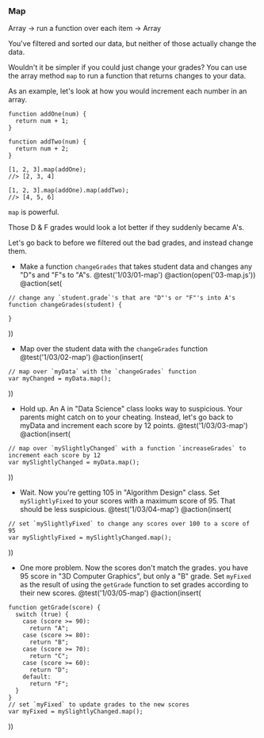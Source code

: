 ### Map
Array -> run a function over each item -> Array

You've filtered and sorted our data, but neither of those actually change the data.

Wouldn't it be simpler if you could just change your grades? You can use the array method `map` to run a function that returns changes to your data.

As an example, let's look at how you would increment each number in an array.

```
function addOne(num) {
  return num + 1;
}

function addTwo(num) {
  return num + 2;
}

[1, 2, 3].map(addOne);
//> [2, 3, 4]

[1, 2, 3].map(addOne).map(addTwo);
//> [4, 5, 6]
```

`map` is powerful.

Those D & F grades would look a lot better if they suddenly became A's.

Let's go back to before we filtered out the bad grades, and instead change them.

+ Make a function `changeGrades` that takes student data and changes any "D"s and "F"s to "A"s.
@test('1/03/01-map')
@action(open('03-map.js'))
@action(set(
```
// change any `student.grade`'s that are "D"'s or "F"'s into A's
function changeGrades(student) {

}
```
))


+ Map over the student data with the `changeGrades` function
@test('1/03/02-map')
@action(insert(
```
// map over `myData` with the `changeGrades` function
var myChanged = myData.map();
```
))

+ Hold up. An A in "Data Science" class looks way to suspicious. Your parents might catch on to your cheating. Instead, let's go back to myData and increment each score by 12 points.
@test('1/03/03-map')
@action(insert(
```
// map over `mySlightlyChanged` with a function `increaseGrades` to increment each score by 12
var mySlightlyChanged = myData.map();
```
))

+ Wait. Now you're getting 105 in "Algorithm Design" class. Set `mySlightlyFixed` to your scores with a maximum score of 95. That should be less suspicious.
@test('1/03/04-map')
@action(insert(
```
// set `mySlightlyFixed` to change any scores over 100 to a score of 95
var mySlightlyFixed = mySlightlyChanged.map();
```
))

+ One more problem. Now the scores don't match the grades. you have 95 score in "3D Computer Graphics", but only a "B" grade. Set `myFixed` as the result of using the `getGrade` function to set grades according to their new scores.
@test('1/03/05-map')
@action(insert(
```
function getGrade(score) {
  switch (true) {
    case (score >= 90):
      return "A";
    case (score >= 80):
      return "B";
    case (score >= 70):
      return "C";
    case (score >= 60):
      return "D";
    default:
      return "F";
  }
}
// set `myFixed` to update grades to the new scores
var myFixed = mySlightlyChanged.map();
```
))
